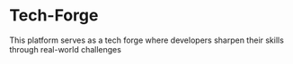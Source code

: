 # Tech-Forge
This platform serves as a tech forge where developers sharpen their skills through real-world challenges
